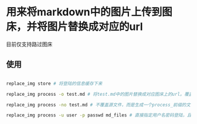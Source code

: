# 用来将markdown中的图片上传到图床，并将图片替换成对应的url

目前仅支持路过图床

## 使用

```bash

replace_img store # 将登陆的信息缓存下来

replace_img process -o test.md # 将test.md中的图片替换成对应图床上的url。覆盖源文件

replace_img process -no test.md # 不覆盖源文件，而是生成一个process_前缀的文件

replace_img process -u user -p passwd md_files # 直接指定用户名密码登陆，且可以指定目录，将目录下的所有*.md文件替换

```

